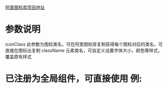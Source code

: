 [阿里图标库项目地址](https://www.iconfont.cn/manage/index?spm=a313x.7781069.1998910419.12&manage_type=myprojects&projectId=2212678&keyword=&project_type=&page=)

# 参数说明
iconClass 此参数为图标类名，可在阿里图标库复制获得每个图标对应的类名，可直接在图标出复制
className 元素类名，可自定义设置字体大小，颜色等样式，覆盖原有样式

# 已注册为全局组件，可直接使用 例:
<icon icon-class="saasicon_zhiwu"></icon>
